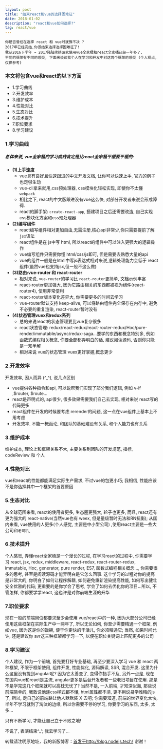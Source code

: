 ```yaml
---
layout: post
title: "结束react和vue的选择困难征"
date: 2018-01-02 
description: "react和vue如何选择?"
tag: react/vue 
---   
```


```
你是否曾经在选择 react 和 vue时犹豫不决 ? 
2017年已经完结,你该结束选择选择困难征了! 
我从2016下半年 ~ 2017陆陆续续研究使用vue全家桶和react全家桶已经一年多了,
不同的框架有不同的感受, 下面来谈谈我个人在学习和开发中对这两个框架的感受 (个人观点, 仅供参考)
```
### **本文将包含vue和react的以下方面**
* 1.学习曲线
* 2.开发效率
* 3.维护成本
* 4.性能对比
* 5.生态对比
* 6.技术提升
* 7.职位要求
* 8.学习建议

### **1.学习曲线**
##### 总体来说, vue全家桶的学习曲线肯定是比react全家桶平缓要平缓的:
* **(1)上手速度**  
	* vue具有良好且快速跟进的中文开发文档, 让你可以快速上手, 官方的例子也足够生动
	* vue-cli拿来就用,css预处理器, css模块化轻松实现, 即使你不太懂 `webpack`
	* 相比之下, react的中文版跟进没有vue这么快, 对部分开发者来说会形成障碍. 
	* react的脚手架: `create-react-app`, 搭建项目之后还需要改造, 自己实现css模块化方案和css预处理器 
* **(2)编写组件**
	* react编写组件相对更加自由,无需注册,核心api非常少,你只需要提前了解`jsx`语法
	* react组件是在 js中写 html, 所以react的组件中可以注入更强大的逻辑操作
	* vue编写组件只需要你懂 html/css/js即可, 但是需要去熟悉大量的api
	* vue的组件一般是在html中写js表达式相对来说,逻辑处理能力会低于 react组件(虽然vue也支持jsx,但一般不这么做)
* **(3)路由:vue-router 和 react-router**
	* 相对来说, `vue-router`的学习比 `react-router`更简单, 文档示例丰富
	* react-router更加强大, 因为它路由相关的东西都被视为组件(react-router4), 使用非常便利
	* react-router版本变化差异大, 你需要更多的时间去学习
	* vue-router默认支持 keep-alive, 可以将路由组件完全保存在内存中, 避免不必要的重复渲染, react-router暂时没有
* **(4)状态管理vuex和redux系列**
	* 总的来说react的状态管理要比vue复杂很多
	* react状态管理: redux/react-redux/react-router-redux/Hoc/pure-render/immutable/async/redux-saga...要学的东西和概念特别多, 例如函数式编程相关概念, 你要全部都弄明白的话, 建议阅读源码, 否则你只能是一知半解
	* 相对来说 vue的状态管理 vuex更好掌握,概念更少

### **2.开发效率**
开发效率, 因人而异 (^_^), 说几点区别
* vue提供各种指令和api, 可以说帮我们实现了部分我们逻辑, 例如 v-if ,$router, $route...
* react是声明式的, api很少, 很多效果需要我们自己去实现, 相对来说 react写的代码更多
* react组件在开发的时候要考虑 rerender的问题, 这一点在vue组件上基本上不用考虑
* 开发效率, 不能一概而论, 和团队的基础建设有关系, 和个人能力也有关系

### **3.维护成本**
维护成本, 理论上和框架关系不大, 主要关系到团队的开发规范, 指标, codeReview 和 个人

### **4.性能对比**
vue和react的性能都能满足实际生产需求, 不过vue的包更小巧; 我相信, 性能应该不是你选择其中一个框架的首要原因

### **5.生态对比**
从全球范围来看, react的使用者更多, 生态圈更强大, 轮子也更多, 而且, react还有更为强大的 react-native(当然vue也有 weex, 但是量级暂时无法和RN抗衡); 从国内来看, vue使用的人更多(个人感觉, 主要是中小型公司) ,使用react主要是一些大公司和`老司机`,

### **6.技术提升**
个人感觉, 弄懂react全家桶是一个漫长的过程, 在学习react的过程中, 你需要学习:react, jsx, redux, middleware, react-redux, react-router-redux, immutable, Hoc, generator, pure render, ES7, 函数式编程相关概念..., 你需要很多的思考, 甚至是阅读源码才能弄明白是它怎么回事. 这个学习的过程对你的提高是非常大的, 你明白了如何让程序解耦, 如何避免重新渲染提高性能, 如何写出健壮安全优雅的代码; 更重要的是你学会了思考, 学会了如何去优化你的项目...所以, 不管怎样, 你都要学学react, 这也许是对你前端生涯的升华

### **7.职位要求**
现在一般的前端岗位都要求至少会使用 vue/react中的一种, 因为大部分公司已经使用这些框架在实际生产中一两年了, 所以无论如何, 你至少需要精通一个框架, 例如vue, 因为这是你的饭碗, 便于你更快的干活儿, 你必须精通它; 当然, 如果时间允许, 还是建议你 avr这三种框架都学习一下, 以便在职位关键词上匹配更多的公司

### **8.学习建议**
个人建议, 作为一个前端, 首先要打好专业基础, 再至少要深入学习 vue 和 react 两种框架, 不限于框架使用, 组件开发, 性能优化, 源码解读, SSR, 混合开发. 这里为什么这里没有提到angular呢? 因为它太善变了, 变得你措手不及, 另外一点是, 现在在国内vue和react是主流, angular更多是后台开发者和一些老旧项目在使用. 那是不是学完这几个框架就可以高枕无忧了? 当然不是, 一入前端, 才知深似海, 那些说前端简单的, 我敢说他连css样式都不懂, html属性都不清, 更不用说易学难精的js了, 所以, 走自己的前端路让他人默默装 X 去吧; 你需要知道, 前端的世界变化太快, 半年不学习就到了淘汰的边缘, 所以你需要不停的学习, 你要学习的东西, 太多, 太多...

只有不断学习, 才能让自己立于不败之地!

不说了, 表演结束^_^,  我去学习了...


转载请注明原地址，我的新版博客：[首发于http://blog.nodejs.tech/](http://iceyangcc.github.io) 谢谢！
